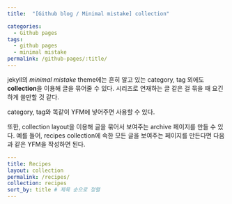 ```yaml
---
title:  "[Github blog / Minimal mistake] collection"

categories:
  - Github pages
tags:
  - github pages
  - minimal mistake
permalink: /github-pages/:title/
---
```


jekyll의 *minimal mistake* theme에는 흔히 알고 있는 category, tag 외에도 **collection**을 이용해 글을 묶어줄 수 있다. 시리즈로 연재하는 글 같은 걸 묶을 때 요긴하게 쓸만할 것 같다.

category, tag와 똑같이 YFM에 넣어주면 사용할 수 있다.

또한, collection layout을 이용해 글을 묶어서 보여주는 archive 페이지를 만들 수 있다. 예를 들어, recipes collection에 속한 모든 글을 보여주는 페이지를 만든다면 다음과 같은 YFM을 작성하면 된다.

```yaml
---
title: Recipes
layout: collection
permalink: /recipes/
collection: recipes
sort_by: title # 제목 순으로 정렬 
---
```